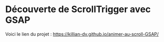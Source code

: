 # Découverte de ScrollTrigger avec GSAP

Voici le lien du projet : https://killian-dv.github.io/animer-au-scroll-GSAP/